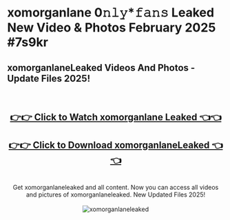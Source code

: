 # xomorganlane 0𝚗𝚕𝚢*𝚏𝚊𝚗𝚜 Leaked New Video & Photos February 2025 #7s9kr

<h2>xomorganlaneLeaked Videos And Photos - Update Files 2025!</h2>
<br>
<div align="center">
<h2><a href="https://mediaupload.pro?title=xomorganlane&ref=11F" rel="nofollow">👉👉 Click to Watch xomorganlane Leaked 👈👈</a></h2>
<h2><a href="https://mediaupload.pro?title=xomorganlane&ref=11F" rel="nofollow">👉👉 Click to Download xomorganlaneLeaked 👈👈</a></h2>
<br>
Get xomorganlaneleaked and all content. Now you can access all videos and pictures of xomorganlaneleaked. New Updated Files 2025!
<br>
<br>
<a href="https://mediaupload.pro?title=xomorganlane&ref=11F" rel="nofollow" data-target="animated-image.originalLink"><img src="https://i.ibb.co/Gkj2r4b/banner.png" alt="xomorganlaneleaked" style="max-width: 100%; display: inline-block;" data-target="animated-image.originalImage"></a>
</div>
<br>


